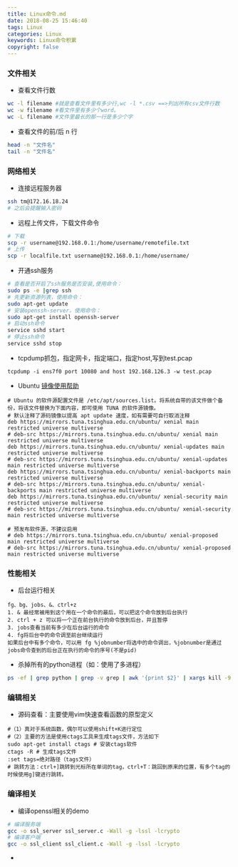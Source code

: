 ```yaml
---
title: Linux命令.md
date: 2018-08-25 15:46:40
tags: Linux
categories: Linux
keywords: Linux命令积累
copyright: false
---
```


### 文件相关
- 查看文件行数
```sh
wc -l filename #就是查看文件里有多少行,wc -l *.csv ==>列出所有csv文件行数
wc -w filename #看文件里有多少个word。
wc -L filename #文件里最长的那一行是多少个字
```
- 查看文件的前/后 n 行
```sh
head -n "文件名"
tail -n "文件名"
```



### 网络相关
- 连接远程服务器
```sh
ssh tm@172.16.18.24
# 之后会提醒输入密码
```

- 远程上传文件，下载文件命令

```sh
# 下载
scp -r username@192.168.0.1:/home/username/remotefile.txt
# 上传
scp -r localfile.txt username@192.168.0.1:/home/username/
```

- 开通ssh服务
```sh
# 查看是否开启了ssh服务是否安装,使用命令：
sudo ps -e |grep ssh
# 先更新资源列表，使用命令：
sudo apt-get update
# 安装openssh-server，使用命令：
sudo apt-get install openssh-server
# 启动ssh命令
service sshd start
# 停止ssh命令
service sshd stop
```


- tcpdump抓包，指定网卡，指定端口，指定host,写到test.pcap
```
tcpdump -i ens7f0 port 10080 and host 192.168.126.3 -w test.pcap
```

- Ubuntu <a href="https://mirrors.tuna.tsinghua.edu.cn/help/ubuntu/">镜像使用帮助</a>
```
# Ubuntu 的软件源配置文件是 /etc/apt/sources.list。将系统自带的该文件做个备份，将该文件替换为下面内容，即可使用 TUNA 的软件源镜像。
# 默认注释了源码镜像以提高 apt update 速度，如有需要可自行取消注释
deb https://mirrors.tuna.tsinghua.edu.cn/ubuntu/ xenial main restricted universe multiverse
# deb-src https://mirrors.tuna.tsinghua.edu.cn/ubuntu/ xenial main restricted universe multiverse
deb https://mirrors.tuna.tsinghua.edu.cn/ubuntu/ xenial-updates main restricted universe multiverse
# deb-src https://mirrors.tuna.tsinghua.edu.cn/ubuntu/ xenial-updates main restricted universe multiverse
deb https://mirrors.tuna.tsinghua.edu.cn/ubuntu/ xenial-backports main restricted universe multiverse
# deb-src https://mirrors.tuna.tsinghua.edu.cn/ubuntu/ xenial-backports main restricted universe multiverse
deb https://mirrors.tuna.tsinghua.edu.cn/ubuntu/ xenial-security main restricted universe multiverse
# deb-src https://mirrors.tuna.tsinghua.edu.cn/ubuntu/ xenial-security main restricted universe multiverse

# 预发布软件源，不建议启用
# deb https://mirrors.tuna.tsinghua.edu.cn/ubuntu/ xenial-proposed main restricted universe multiverse
# deb-src https://mirrors.tuna.tsinghua.edu.cn/ubuntu/ xenial-proposed main restricted universe multiverse

```

### 性能相关
- 后台运行相关
```
fg、bg、jobs、&、ctrl+z
1. & 最经常被用到这个用在一个命令的最后，可以把这个命令放到后台执行
2. ctrl + z 可以将一个正在前台执行的命令放到后台，并且暂停
3. jobs查看当前有多少在后台运行的命令
4. fg将后台中的命令调至前台继续运行  
如果后台中有多个命令，可以用 fg %jobnumber将选中的命令调出，%jobnumber是通过jobs命令查到的后台正在执行的命令的序号(不是pid)
```
- 杀掉所有的python进程（如：使用了多进程）
```sh
ps -ef | grep python | grep -v grep | awk '{print $2}' | xargs kill -9 
```
### 编辑相关
- 源码查看：主要使用vim快速查看函数的原型定义
```
#（1）真对于系统函数，偶尔可以使用shift+K进行定位
#（2）主要的方法是使用ctags工具来生成tags文件，方法如下
sudo apt-get install ctags # 安装ctags软件
ctags -R # 生成tags文件
:set tags=绝对路径（tags文件）
# 跳转方法：ctrl+]跳转到光标所在单词的tag，ctrl+T：跳回到原来的位置，有多个tag的时候使用g]键进行跳转。
```


### 编译相关
- 编译openssl相关的demo
```sh
# 编译服务端
gcc -o ssl_server ssl_server.c -Wall -g -lssl -lcrypto
# 编译客户端
gcc -o ssl_client ssl_client.c -Wall -g -lssl -lcrypto
```





- 
